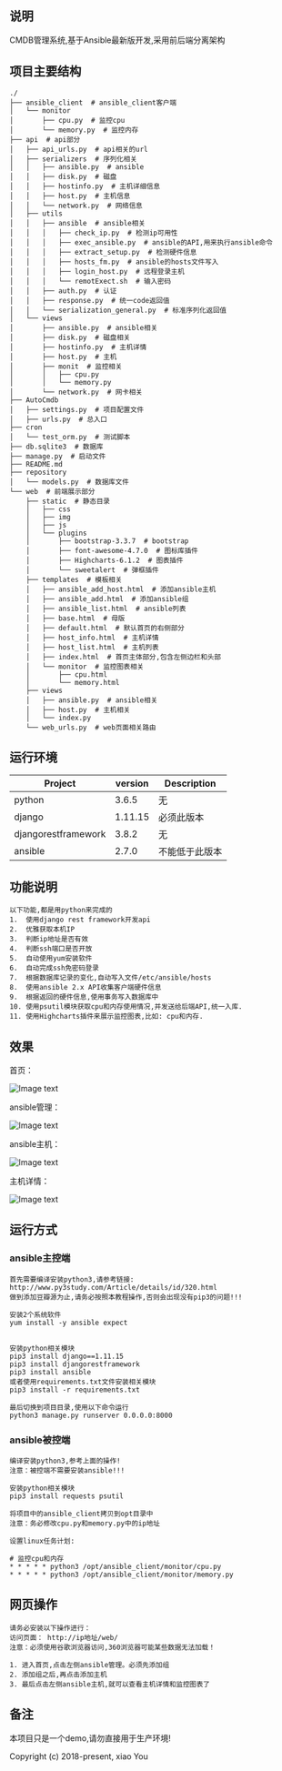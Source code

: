 ## 说明
CMDB管理系统,基于Ansible最新版开发,采用前后端分离架构

## 项目主要结构
```
./
├── ansible_client  # ansible_client客户端
│   └── monitor
│       ├── cpu.py  # 监控cpu
│       └── memory.py  # 监控内存
├── api  # api部分
│   ├── api_urls.py  # api相关的url
│   ├── serializers  # 序列化相关
│   │   ├── ansible.py  # ansible
│   │   ├── disk.py  # 磁盘
│   │   ├── hostinfo.py  # 主机详细信息
│   │   ├── host.py  # 主机信息
│   │   └── network.py  # 网络信息
│   ├── utils
│   │   ├── ansible  # ansible相关
│   │   │   ├── check_ip.py  # 检测ip可用性
│   │   │   ├── exec_ansible.py  # ansible的API,用来执行ansible命令
│   │   │   ├── extract_setup.py  # 检测硬件信息
│   │   │   ├── hosts_fm.py  # ansible的hosts文件写入
│   │   │   ├── login_host.py  # 远程登录主机
│   │   │   └── remotExect.sh  # 输入密码
│   │   ├── auth.py  # 认证
│   │   ├── response.py  # 统一code返回值
│   │   └── serialization_general.py  # 标准序列化返回值
│   └── views
│       ├── ansible.py  # ansible相关
│       ├── disk.py  # 磁盘相关
│       ├── hostinfo.py  # 主机详情
│       ├── host.py  # 主机
│       ├── monit  # 监控相关
│       │   ├── cpu.py
│       │   └── memory.py
│       └── network.py  # 网卡相关
├── AutoCmdb
│   ├── settings.py  # 项目配置文件
│   ├── urls.py  # 总入口
├── cron
│   └── test_orm.py  # 测试脚本
├── db.sqlite3  # 数据库
├── manage.py  # 启动文件
├── README.md
├── repository
│   └── models.py  # 数据库文件
└── web  # 前端展示部分
    ├── static  # 静态目录
    │   ├── css
    │   ├── img
    │   ├── js
    │   └── plugins
    │       ├── bootstrap-3.3.7  # bootstrap
    │       ├── font-awesome-4.7.0  # 图标库插件
    │       ├── Highcharts-6.1.2  # 图表插件
    │       └── sweetalert  # 弹框插件
    ├── templates  # 模板相关
    │   ├── ansible_add_host.html  # 添加ansible主机
    │   ├── ansible_add.html  # 添加ansible组
    │   ├── ansible_list.html  # ansible列表
    │   ├── base.html  # 母版
    │   ├── default.html  # 默认首页的右侧部分
    │   ├── host_info.html  # 主机详情
    │   ├── host_list.html  # 主机列表
    │   ├── index.html  # 首页主体部分,包含左侧边栏和头部
    │   └── monitor  # 监控图表相关
    │       ├── cpu.html
    │       └── memory.html
    ├── views
    │   ├── ansible.py  # ansible相关
    │   ├── host.py  # 主机相关
    │   └── index.py
    └── web_urls.py  # web页面相关路由
```

## 运行环境
| Project | version | Description |
|---------|--------|-------------|
| python  | 3.6.5 | 无 |
| django  | 1.11.15 | 必须此版本 |
| djangorestframework  | 3.8.2 | 无 |
| ansible  |2.7.0 | 不能低于此版本 |

## 功能说明
```
以下功能,都是用python来完成的
1.  使用django rest framework开发api
2.  优雅获取本机IP
3.  判断ip地址是否有效
4.  判断ssh端口是否开放
5.  自动使用yum安装软件
6.  自动完成ssh免密码登录
7.  根据数据库记录的变化,自动写入文件/etc/ansible/hosts
8.  使用ansible 2.x API收集客户端硬件信息
9.  根据返回的硬件信息,使用事务写入数据库中
10. 使用psutil模块获取cpu和内存使用情况,并发送给后端API,统一入库.
11. 使用Highcharts插件来展示监控图表,比如: cpu和内存.
```


## 效果
首页：

![Image text](https://github.com/py3study/AutoCmdb/blob/master/%E6%95%88%E6%9E%9C%E5%9B%BE/%E9%A6%96%E9%A1%B5.png)

ansible管理：

![Image text](https://github.com/py3study/AutoCmdb/blob/master/%E6%95%88%E6%9E%9C%E5%9B%BE/ansible%E7%AE%A1%E7%90%86.png)

ansible主机：

![Image text](https://github.com/py3study/AutoCmdb/blob/master/%E6%95%88%E6%9E%9C%E5%9B%BE/ansible%E4%B8%BB%E6%9C%BA.png)

主机详情：

![Image text](https://github.com/py3study/AutoCmdb/blob/master/%E6%95%88%E6%9E%9C%E5%9B%BE/%E4%B8%BB%E6%9C%BA%E8%AF%A6%E6%83%85.png)


## 运行方式
### ansible主控端
```
首先需要编译安装python3,请参考链接:
http://www.py3study.com/Article/details/id/320.html
做到添加豆瓣源为止,请务必按照本教程操作,否则会出现没有pip3的问题!!!

安装2个系统软件
yum install -y ansible expect


安装python相关模块
pip3 install django==1.11.15
pip3 install djangorestframework
pip3 install ansible
或者使用requirements.txt文件安装相关模块
pip3 install -r requirements.txt

最后切换到项目目录,使用以下命令运行
python3 manage.py runserver 0.0.0.0:8000
```
### ansible被控端
```
编译安装python3,参考上面的操作!
注意：被控端不需要安装ansible!!!

安装python相关模块
pip3 install requests psutil

将项目中的ansible_client拷贝到opt目录中
注意：务必修改cpu.py和memory.py中的ip地址

设置linux任务计划:

# 监控cpu和内存
* * * * * python3 /opt/ansible_client/monitor/cpu.py
* * * * * python3 /opt/ansible_client/monitor/memory.py
```

## 网页操作
```
请务必安装以下操作进行：
访问页面： http://ip地址/web/  
注意：必须使用谷歌浏览器访问,360浏览器可能某些数据无法加载！

1. 进入首页,点击左侧ansible管理。必须先添加组
2. 添加组之后,再点击添加主机
3. 最后点击左侧ansible主机,就可以查看主机详情和监控图表了
```


## 备注
本项目只是一个demo,请勿直接用于生产环境!


Copyright (c) 2018-present, xiao You